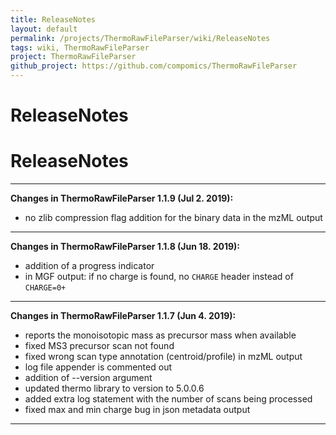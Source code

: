 ```yaml
---
title: ReleaseNotes
layout: default
permalink: /projects/ThermoRawFileParser/wiki/ReleaseNotes
tags: wiki, ThermoRawFileParser
project: ThermoRawFileParser
github_project: https://github.com/compomics/ThermoRawFileParser
---
```


# ReleaseNotes
# ReleaseNotes

---

**Changes in ThermoRawFileParser 1.1.9 (Jul 2. 2019):**

* no zlib compression flag addition for the binary data in the mzML output
---

**Changes in ThermoRawFileParser 1.1.8 (Jun 18. 2019):**

* addition of a progress indicator
* in MGF output: if no charge is found, no `CHARGE` header instead of `CHARGE=0+`

---

**Changes in ThermoRawFileParser 1.1.7 (Jun 4. 2019):**

* reports the monoisotopic mass as precursor mass when available
* fixed MS3 precursor scan not found
* fixed wrong scan type annotation (centroid/profile) in mzML output
* log file appender is commented out
* addition of --version argument
* updated thermo library to version to 5.0.0.6
* added extra log statement with the number of scans being processed
* fixed max and min charge bug in json metadata output

----